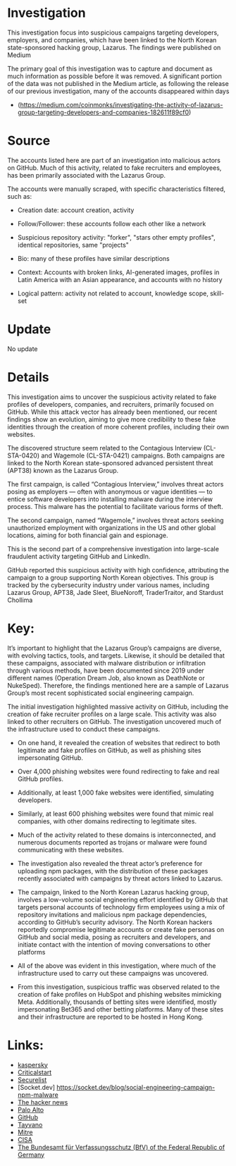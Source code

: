 # Investigation

This investigation focus into suspicious campaigns targeting developers, employers, and companies, which have been linked to the North Korean state-sponsored hacking group, Lazarus. The findings were published on Medium

The primary goal of this investigation was to capture and document as much information as possible before it was removed. A significant portion of the data was not published in the Medium article, as following the release of our previous investigation, many of the accounts disappeared within days

- (https://medium.com/coinmonks/investigating-the-activity-of-lazarus-group-targeting-developers-and-companies-182611f89cf0)

# Source

The accounts listed here are part of an investigation into malicious actors on GitHub. Much of this activity, related to fake recruiters and employees, has been primarily associated with the Lazarus Group.

The accounts were manually scraped, with specific characteristics filtered, such as:

- Creation date: account creation, activity 

- Follow/Follower: these accounts follow each other like a network

- Suspicious repository activity: "forker", "stars other empty profiles", identical repositories, same "projects"

- Bio: many of these profiles have similar descriptions

- Context: Accounts with broken links, AI-generated images, profiles in Latin America with an Asian appearance, and accounts with no history

- Logical pattern: activity not related to account, knowledge scope, skill-set

# Update

No update

# Details

This investigation aims to uncover the suspicious activity related to fake profiles of developers, companies, and recruiters, primarily focused on GitHub. While this attack vector has already been mentioned, our recent findings show an evolution, aiming to give more credibility to these fake identities through the creation of more coherent profiles, including their own websites.

The discovered structure seem related to the Contagious Interview (CL-STA-0420) and Wagemole (CL-STA-0421) campaigns. Both campaigns are linked to the North Korean state-sponsored advanced persistent threat (APT38) known as the Lazarus Group.

The first campaign, is called “Contagious Interview,” involves threat actors posing as employers — often with anonymous or vague identities — to entice software developers into installing malware during the interview process. This malware has the potential to facilitate various forms of theft.

The second campaign, named “Wagemole,” involves threat actors seeking unauthorized employment with organizations in the US and other global locations, aiming for both financial gain and espionage.

This is the second part of a comprehensive investigation into large-scale fraudulent activity targeting GitHub and LinkedIn.

GitHub reported this suspicious activity with high confidence, attributing the campaign to a group supporting North Korean objectives. This group is tracked by the cybersecurity industry under various names, including Lazarus Group, APT38, Jade Sleet, BlueNoroff, TraderTraitor, and Stardust Chollima

# Key:

It’s important to highlight that the Lazarus Group’s campaigns are diverse, with evolving tactics, tools, and targets. Likewise, it should be detailed that these campaigns, associated with malware distribution or infiltration through various methods, have been documented since 2019 under different names (Operation Dream Job, also known as DeathNote or NukeSped). Therefore, the findings mentioned here are a sample of Lazarus Group’s most recent sophisticated social engineering campaign.

The initial investigation highlighted massive activity on GitHub, including the creation of fake recruiter profiles on a large scale. This activity was also linked to other recruiters on GitHub. The investigation uncovered much of the infrastructure used to conduct these campaigns.

- On one hand, it revealed the creation of websites that redirect to both legitimate and fake profiles on GitHub, as well as phishing sites impersonating GitHub.

- Over 4,000 phishing websites were found redirecting to fake and real GitHub profiles.

- Additionally, at least 1,000 fake websites were identified, simulating developers.

- Similarly, at least 600 phishing websites were found that mimic real companies, with other domains redirecting to legitimate sites.

- Much of the activity related to these domains is interconnected, and numerous documents reported as trojans or malware were found communicating with these websites.

- The investigation also revealed the threat actor’s preference for uploading npm packages, with the distribution of these packages recently associated with campaigns by threat actors linked to Lazarus.

- The campaign, linked to the North Korean Lazarus hacking group, involves a low-volume social engineering effort identified by GitHub that targets personal accounts of technology firm employees using a mix of repository invitations and malicious npm package dependencies, according to GitHub’s security advisory. The North Korean hackers reportedly compromise legitimate accounts or create fake personas on GitHub and social media, posing as recruiters and developers, and initiate contact with the intention of moving conversations to other platforms

- All of the above was evident in this investigation, where much of the infrastructure used to carry out these campaigns was uncovered.

- From this investigation, suspicious traffic was observed related to the creation of fake profiles on HubSpot and phishing websites mimicking Meta. Additionally, thousands of betting sites were identified, mostly impersonating Bet365 and other betting platforms. Many of these sites and their infrastructure are reported to be hosted in Hong Kong.



# Links:

- [kaspersky](https://www.kaspersky.com/about/press-releases/2023_evolution-of-lazarus-deathnote-cluster-from-cryptocurrency-attacks-to-the-defense-sector)
- [Criticalstart](https://www.criticalstart.com/lazarus-group-updates-operation-dream-job-campaign/)
- [Securelist](https://securelist.com/the-lazarus-group-deathnote-campaign/109490/)
- [Socket.dev] https://socket.dev/blog/social-engineering-campaign-npm-malware
- [The hacker news](https://thehackernews.com/2023/04/lazarus-hacker-group-evolves-tactics.html)
- [Palo Alto](https://unit42.paloaltonetworks.com/two-campaigns-by-north-korea-bad-actors-target-job-hunters/)
- [GitHub](https://github.blog/security/vulnerability-research/security-alert-social-engineering-campaign-targets-technology-industry-employees/)
- [Tayvano](https://github.com/tayvano/lazarus-bluenoroff-research)
- [Mitre](https://attack.mitre.org/groups/G0082/)
- [CISA](https://www.cisa.gov/news-events/cybersecurity-advisories/aa22-108a)
- [The Bundesamt für Verfassungsschutz (BfV) of the Federal Republic of Germany](https://www.verfassungsschutz.de/SharedDocs/publikationen/DE/cyberabwehr/2024-02-19-joint-cyber-security-advisory-englisch.pdf?__blob=publicationFile&v=2)
